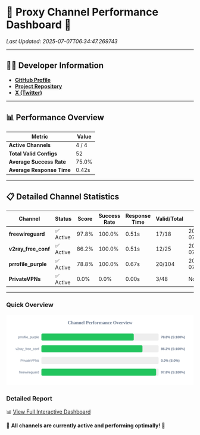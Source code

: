 # 🌟 Proxy Channel Performance Dashboard 🌟

_Last Updated: 2025-07-07T06:34:47.269743_

---

## 👩‍💻 Developer Information

- **[GitHub Profile](https://github.com/4n0nymou3)**  
- **[Project Repository](https://github.com/4n0nymou3/multi-proxy-config-fetcher)**  
- **[X (Twitter)](https://x.com/4n0nymou3)**  

---

## 📊 Performance Overview

| Metric                | Value       |
|-----------------------|-------------|
| **Active Channels**   | 4 / 4       |
| **Total Valid Configs** | 52          |
| **Average Success Rate** | 75.0%      |
| **Average Response Time** | 0.42s       |

---

## 📋 Detailed Channel Statistics

| Channel          | Status     | Score  | Success Rate | Response Time | Valid/Total | Last Success               |
|------------------|------------|--------|--------------|---------------|-------------|----------------------------|
| **freewireguard**  | ✅ Active  | 97.8%  | 100.0% | 0.51s         | 17/18       | 2025-07-07T06:34:47.268019 |
| **v2ray_free_conf**  | ✅ Active  | 86.2%  | 100.0% | 0.51s         | 12/25       | 2025-07-07T06:34:35.037748 |
| **prrofile_purple**  | ✅ Active  | 78.8%  | 100.0% | 0.67s         | 20/104       | 2025-07-07T06:34:34.459315 |
| **PrivateVPNs**  | ✅ Active  | 0.0%  | 0.0% | 0.00s         | 3/48       | None |

---

### Quick Overview
<div align="center">
  <a href="https://raw.githubusercontent.com/nullluser/NullRepo/refs/heads/main/assets/channel_stats_chart.svg">
    <img src="https://raw.githubusercontent.com/nullluser/NullRepo/refs/heads/main/assets/channel_stats_chart.svg" alt="Source Performance Statistics" width="800">
  </a>
</div>

### Detailed Report
📊 [View Full Interactive Dashboard](https://htmlpreview.github.io/?https://github.com/nullluser/NullRepo/blob/main/assets/performance_report.html)

🎉 **All channels are currently active and performing optimally!** 🎉
